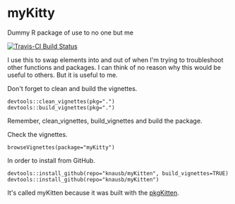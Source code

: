# myKitty
Dummy R package of use to no one but me

[![Travis-CI Build Status](https://travis-ci.org/knausb/myKitty.svg?branch=master)](https://travis-ci.org/knausb/myKitty)

I use this to swap elements into and out of when I'm trying to troubleshoot other functions and packages.
I can think of no reason why this would be useful to others.
But it is useful to me.


Don't forget to clean and build the vignettes.

    devtools::clean_vignettes(pkg=".")
    devtools::build_vignettes(pkg=".")
    

Remember, clean_vignettes, build_vignettes and build the package.


Check the vignettes.

    browseVignettes(package="myKitty")


In order to install from GitHub.

    devtools::install_github(repo="knausb/myKitten", build_vignettes=TRUE)
    devtools::install_github(repo="knausb/myKitten")


It's called myKitten because it was built with the [pkgKitten](http://dirk.eddelbuettel.com/code/pkgkitten.html).
